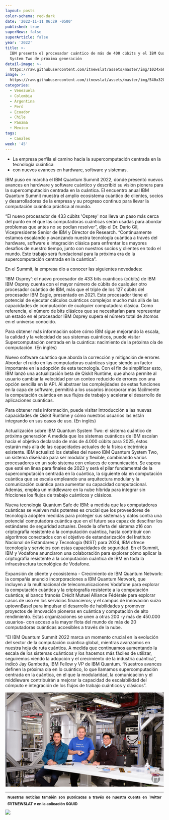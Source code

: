 ```yaml
---
layout: posts
color-schema: red-dark
date: '2022-11-11 06:29 -0500'
published: true
superNews: false
superArticle: false
year: '2022'
title: >-
  IBM presenta el procesador cuántico de más de 400 cúbits y el IBM Quantum
  System Two de próxima generación
detail-image: >-
  https://raw.githubusercontent.com/itnewslat/assets/master/img/1024x680/ibm-mx-g.jpg
image: >-
  https://raw.githubusercontent.com/itnewslat/assets/master/img/540x320/ibm-mx-p.jpg
categories:
  - Venezuela
  - Colombia
  - Argentina
  - Perú
  - Ecuador
  - Chile
  - Panama
  - Mexico
tags:
  - Canales
week: '45'
---
```

- La empresa perfila el camino hacia la supercomputación centrada en la tecnología cuántica
- con nuevos avances en hardware, software y sistemas.

IBM puso en marcha el IBM Quantum Summit 2022, donde presentó nuevos avances en hardware y software cuántico y describió su visión pionera para la supercomputación centrada en la cuántica. El encuentro anual IBM Quantum Summit muestra el amplio ecosistema cuántico de clientes, socios y desarrolladores de la empresa y su progreso continuo para llevar la computación cuántica práctica al mundo.
 
“El nuevo procesador de 433 cúbits 'Osprey' nos lleva un paso más cerca del punto en el que las computadoras cuánticas serán usadas para abordar problemas que antes no se podían resolver”, dijo el Dr. Darío Gil, Vicepresidente Senior de IBM y Director de Research. “Continuamente estamos escalando y avanzando nuestra tecnología cuántica a través del hardware, software e integración clásica para enfrentar los mayores desafíos de nuestro tiempo, junto con nuestros socios y clientes en todo el mundo. Este trabajo será fundacional para la próxima era de la supercomputación centrada en la cuántica”.
 
En el Summit, la empresa dio a conocer las siguientes novedades:
 
‘IBM Osprey’: el nuevo procesador de 433 bits cuánticos (cúbits) de IBM
IBM Osprey cuenta con el mayor número de cúbits de cualquier otro procesador cuántico de IBM, más que el triple de los 127 cúbits del procesador IBM Eagle, presentado en 2021. Este procesador tiene el potencial de ejecutar cálculos cuánticos complejos mucho más allá de las capacidades de computación de cualquier computadora clásica. Como referencia, el número de bits clásicos que se necesitarían para representar un estado en el procesador IBM Osprey supera el número total de átomos en el universo conocido.
 
Para obtener más información sobre cómo IBM sigue mejorando la escala, la calidad y la velocidad de sus sistemas cuánticos, puede visitar Supercomputación centrada en la cuántica: nacimiento de la próxima ola de computación. (En inglés)
 
Nuevo software cuántico que aborda la corrección y mitigación de errores
Abordar el ruido en las computadoras cuánticas sigue siendo un factor importante en la adopción de esta tecnología. Con el fin de simplificar esto, IBM lanzó una actualización beta de Qiskit Runtime, que ahora permite al usuario cambiar la velocidad por un conteo reducido de errores con una opción sencilla en la API. Al abstraer las complejidades de estas funciones en la capa de software, permitirá a los usuarios incorporar más fácilmente la computación cuántica en sus flujos de trabajo y acelerar el desarrollo de aplicaciones cuánticas.
 
Para obtener más información, puede visitar Introducción a las nuevas capacidades de Qiskit Runtime y cómo nuestros usuarios las están integrando en sus casos de uso. (En inglés)
 
Actualización sobre IBM Quantum System Two: el sistema cuántico de próxima generación
A medida que los sistemas cuánticos de IBM escalan hacia el objetivo declarado de más de 4.000 cúbits para 2025, éstos estarán más allá de las capacidades actuales de la física electrónica existente. IBM actualizó los detalles del nuevo IBM Quantum System Two, un sistema diseñado para ser modular y flexible, combinando varios procesadores en un solo sistema con enlaces de comunicación. Se espera que esté en línea para finales de 2023 y será el pilar fundamental de la supercomputación centrada en la cuántica, la siguiente ola en computación cuántica que se escala empleando una arquitectura modular y la comunicación cuántica para aumentar su capacidad computacional. Además, emplea un middleware en la nube híbrida para integrar sin fricciones los flujos de trabajo cuánticos y clásicos.
 
Nueva tecnología Quantum Safe de IBM: a medida que las computadoras cuánticas se vuelven más potentes es crucial que los proveedores de tecnología adopten medidas para proteger sus sistemas y datos contra una potencial computadora cuántica que en el futuro sea capaz de descifrar los estándares de seguridad actuales. Desde la oferta del sistema z16 con criptografía resistente a la computación cuántica, hasta contribuir con algoritmos conectados con el objetivo de estandarización del Instituto Nacional de Estándares y Tecnología (NIST) para 2024, IBM ofrece tecnología y servicios con estas capacidades de seguridad. En el Summit, IBM y Vodafone anunciaron una colaboración para explorar cómo aplicar la criptografía resistente a la computación cuántica de IBM en toda la infraestructura tecnológica de Vodafone.
 
Expansión de cliente y ecosistema - Crecimiento de IBM Quantum Network: la compañía anunció incorporaciones a IBM Quantum Network, que incluyen a la multinacional de telecomunicaciones Vodafone para explorar la computación cuántica y la criptografía resistente a la computación cuántica; el banco francés Crédit Mutuel Alliance Fédérale para explorar casos de uso en los servicios financieros; y el campus de innovación suizo uptownBasel para impulsar el desarrollo de habilidades y promover proyectos de innovación pioneros en cuántica y computación de alto rendimiento. Estas organizaciones se unen a otras 200 -y más de 450.000 usuarios- con acceso a la mayor flota del mundo de más de 20 computadoras cuánticas accesibles a través de la nube.
 
“El IBM Quantum Summit 2022 marca un momento crucial en la evolución del sector de la computación cuántica global, mientras avanzamos en nuestra hoja de ruta cuántica. A medida que continuamos aumentando la escala de los sistemas cuánticos y los hacemos más fáciles de utilizar, seguiremos viendo la adopción y el crecimiento de la industria cuántica”, indicó Jay Gambetta, IBM Fellow y VP de IBM Quantum. “Nuestros avances definen la próxima ola en lo cuántico, lo que llamamos supercomputación centrada en la cuántica, en el que la modularidad, la comunicación y el middleware contribuirán a mejorar la capacidad de escalabilidad del cómputo e integración de los flujos de trabajo cuánticos y clásicos”.

![](https://raw.githubusercontent.com/itnewslat/assets/master/img/540x320/ibm-mx-p.jpg)

<table style="height: 42px;" width="569">
<tbody>
<tr>
<td style="text-align: justify;"><sub><strong>Nuestras noticias también son publicadas a través de nuestra cuenta en Twitter <a href="https://twitter.com/itnewslat?lang=es">@ITNEWSLAT</a> y en la aplicación <a href="https://squidapp.co/en/">SQUID</a></strong></sub></td>
</tr>
</tbody>
</table>

<img src="https://tracker.metricool.com/c3po.jpg?hash=56f88a41e39ab42c063cc51676587a04"/>